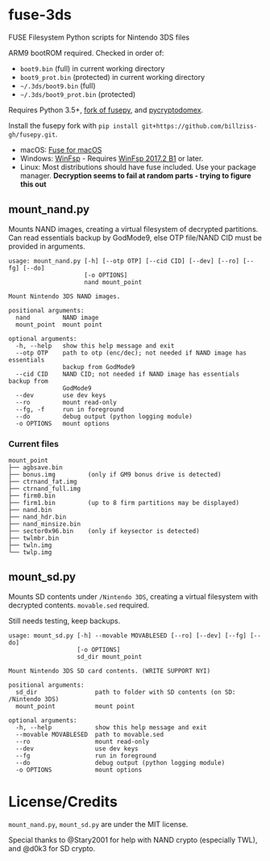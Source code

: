 # fuse-3ds
FUSE Filesystem Python scripts for Nintendo 3DS files

ARM9 bootROM required. Checked in order of:
* `boot9.bin` (full) in current working directory
* `boot9_prot.bin` (protected) in current working directory
* `~/.3ds/boot9.bin` (full)
* `~/.3ds/boot9_prot.bin` (protected)

Requires Python 3.5+, [fork of fusepy](https://github.com/billziss-gh/fusepy), and [pycryptodomex](https://github.com/Legrandin/pycryptodome).

Install the fusepy fork with `pip install git+https://github.com/billziss-gh/fusepy.git`.

* macOS: [Fuse for macOS](https://osxfuse.github.io)
* Windows: [WinFsp](http://www.secfs.net/winfsp/) - Requires [WinFsp 2017.2 B1](https://github.com/billziss-gh/winfsp/releases/tag/v1.2B1) or later.
* Linux: Most distributions should have fuse included. Use your package manager. **Decryption seems to fail at random parts - trying to figure this out**

## mount_nand.py
Mounts NAND images, creating a virtual filesystem of decrypted partitions. Can read essentials backup by GodMode9, else OTP file/NAND CID must be provided in arguments.

```
usage: mount_nand.py [-h] [--otp OTP] [--cid CID] [--dev] [--ro] [--fg] [--do]
                     [-o OPTIONS]
                     nand mount_point

Mount Nintendo 3DS NAND images.

positional arguments:
  nand         NAND image
  mount_point  mount point

optional arguments:
  -h, --help   show this help message and exit
  --otp OTP    path to otp (enc/dec); not needed if NAND image has essentials
               backup from GodMode9
  --cid CID    NAND CID; not needed if NAND image has essentials backup from
               GodMode9
  --dev        use dev keys
  --ro         mount read-only
  --fg, -f     run in foreground
  --do         debug output (python logging module)
  -o OPTIONS   mount options
```

### Current files
```
mount_point
├── agbsave.bin
├── bonus.img         (only if GM9 bonus drive is detected)
├── ctrnand_fat.img
├── ctrnand_full.img
├── firm0.bin
├── firm1.bin         (up to 8 firm partitions may be displayed)
├── nand.bin
├── nand_hdr.bin
├── nand_minsize.bin
├── sector0x96.bin    (only if keysector is detected)
├── twlmbr.bin
├── twln.img
└── twlp.img
```

## mount_sd.py
Mounts SD contents under `/Nintendo 3DS`, creating a virtual filesystem with decrypted contents. `movable.sed` required.

Still needs testing, keep backups.

```
usage: mount_sd.py [-h] --movable MOVABLESED [--ro] [--dev] [--fg] [--do]
                   [-o OPTIONS]
                   sd_dir mount_point

Mount Nintendo 3DS SD card contents. (WRITE SUPPORT NYI)

positional arguments:
  sd_dir                path to folder with SD contents (on SD: /Nintendo 3DS)
  mount_point           mount point

optional arguments:
  -h, --help            show this help message and exit
  --movable MOVABLESED  path to movable.sed
  --ro                  mount read-only
  --dev                 use dev keys
  --fg                  run in foreground
  --do                  debug output (python logging module)
  -o OPTIONS            mount options
```

# License/Credits
`mount_nand.py`, `mount_sd.py` are under the MIT license.

Special thanks to @Stary2001 for help with NAND crypto (especially TWL), and @d0k3 for SD crypto.
